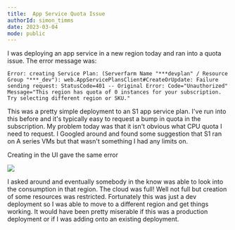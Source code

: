 ```yaml
---
title:  App Service Quota Issue 
authorId: simon_timms
date: 2023-03-04
mode: public
---
```




I was deploying an app service in a new region today and ran into a quota issue. The error message was:

```
Error: creating Service Plan: (Serverfarm Name "***devplan" / Resource Group "***_dev"): web.AppServicePlansClient#CreateOrUpdate: Failure sending request: StatusCode=401 -- Original Error: Code="Unauthorized" Message="This region has quota of 0 instances for your subscription. Try selecting different region or SKU."
```

This was a pretty simple deployment to an S1 app service plan. I've run into this before and it's typically easy to request a bump in quota in the subscription. My problem today was that it isn't obvious what CPU quota I need to request. I Googled around and found some suggestion that S1 ran on A series VMs but that wasn't something I had any limits on.

Creating in the UI gave the same error

![](/images/2023-02-10-app-service-quota.md/2023-02-10-20-45-53.png)

I asked around and eventually somebody in the know was able to look into the consumption in that region. The cloud was full! Well not full but creation of some resources was restricted. Fortunately this was just a dev deployment so I was able to move to a different region and get things working. It would have been pretty miserable if this was a production deployment or if I was adding onto an existing deployment.